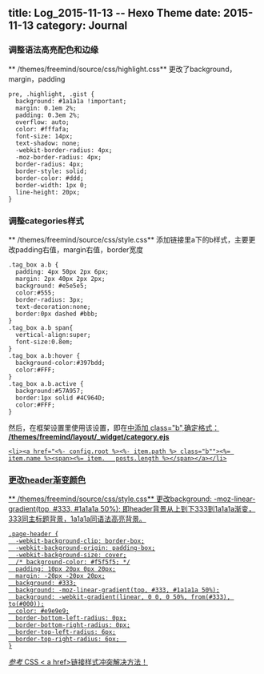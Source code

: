 title: Log_2015-11-13 -- Hexo Theme
date: 2015-11-13
category: Journal
---
### 调整语法高亮配色和边缘
** /themes/freemind/source/css/highlight.css**
更改了background，margin，padding
```
pre, .highlight, .gist {  
  background: #1a1a1a !important;
  margin: 0.1em 2%;
  padding: 0.3em 2%;
  overflow: auto;
  color: #fffafa;  
  font-size: 14px;
  text-shadow: none;
  -webkit-border-radius: 4px;
  -moz-border-radius: 4px;
  border-radius: 4px;  
  border-style: solid;
  border-color: #ddd;
  border-width: 1px 0;
  line-height: 20px;
}
```
### 调整categories样式
** /themes/freemind/source/css/style.css**
添加链接里a下的b样式，主要更改padding右值，margin右值，border宽度
```
.tag_box a.b {
  padding: 4px 50px 2px 6px;
  margin: 2px 40px 2px 2px;
  background: #e5e5e5;
  color:#555;
  border-radius: 3px;
  text-decoration:none;
  border:0px dashed #bbb;
}
.tag_box a.b span{
  vertical-align:super;
  font-size:0.8em;
}
.tag_box a.b:hover {
  background-color:#397bdd;
  color:#FFF;
}
.tag_box a.b.active {
  background:#57A957;
  border:1px solid #4C964D;
  color:#FFF;
}
```
然后，在框架设置里使用该设置，即在<a href="..." >中添加 class="b",确定格式：
**/themes/freemind/layout/_widget/category.ejs**
```
<li><a href="<%- config.root %><%- item.path %> class="b""><%= item.name %><span><%= item.   posts.length %></span></a></li>

```
### 更改header渐变颜色
** /themes/freemind/source/css/style.css**
更改background: -moz-linear-gradient(top, #333, #1a1a1a 50%); 即header背景从上到下333到1a1a1a渐变，333同主标题背景，1a1a1a同语法高亮背景。
```
.page-header {
  -webkit-background-clip: border-box;
  -webkit-background-origin: padding-box;
  -webkit-background-size: cover;
  /* background-color: #f5f5f5; */
  padding: 10px 20px 0px 20px;
  margin: -20px -20px 20px;
  background: #333;
  background: -moz-linear-gradient(top, #333, #1a1a1a 50%);
  background: -webkit-gradient(linear, 0 0, 0 50%, from(#333), to(#000));
  color: #e9e9e9;
  border-bottom-left-radius: 0px;
  border-bottom-right-radius: 0px;
  border-top-left-radius: 6px;
  border-top-right-radius: 6px;  
}
```
*参考* [CSS < a  href>链接样式冲突解决方法！](http://blog.sina.com.cn/s/blog_60f01ce50100ffeo.html)
